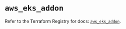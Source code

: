 # `aws_eks_addon`

Refer to the Terraform Registry for docs: [`aws_eks_addon`](https://registry.terraform.io/providers/hashicorp/aws/6.14.0/docs/resources/eks_addon).

